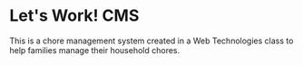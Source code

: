 # Let's Work! CMS
 This is a chore management system created in a Web Technologies class to help families manage their household chores.
